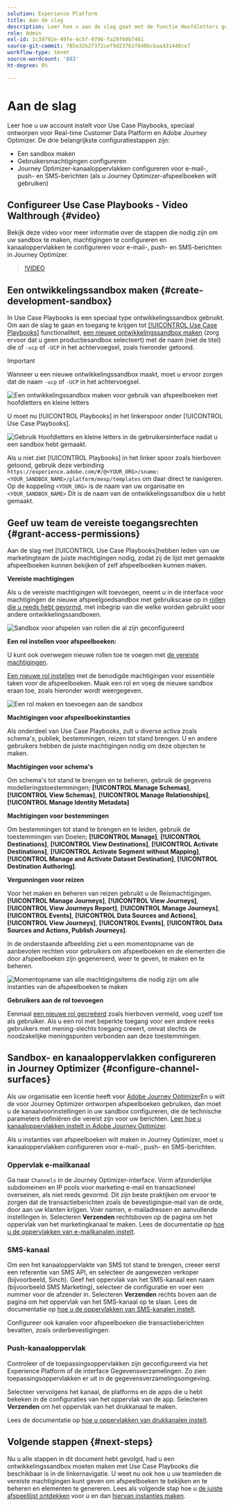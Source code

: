 ```yaml
---
solution: Experience Platform
title: Aan de slag
description: Leer hoe u aan de slag gaat met de functie Hoofdletters gebruiken.
role: Admin
exl-id: 1c39792e-49fe-4c5f-9796-fa29f60b7461
source-git-commit: 785e32b27372cef9d23761f648bcbaa431448ce7
workflow-type: tm+mt
source-wordcount: '883'
ht-degree: 0%

---
```



# Aan de slag

Leer hoe u uw account instelt voor Use Case Playbooks, speciaal ontworpen voor Real-time Customer Data Platform en Adobe Journey Optimizer. De drie belangrijkste configuratiestappen zijn:

* Een sandbox maken
* Gebruikersmachtigingen configureren
* Journey Optimizer-kanaaloppervlakken configureren voor e-mail-, push- en SMS-berichten (als u Journey Optimizer-afspeelboeken wilt gebruiken)

## Configureer Use Case Playbooks - Video Walthrough {#video}

Bekijk deze video voor meer informatie over de stappen die nodig zijn om uw sandbox te maken, machtigingen te configureren en kanaaloppervlakken te configureren voor e-mail-, push- en SMS-berichten in Journey Optimizer.

>[!VIDEO](https://video.tv.adobe.com/v/3426987?learn=on)

## Een ontwikkelingssandbox maken {#create-development-sandbox}

In Use Case Playbooks is een speciaal type ontwikkelingssandbox gebruikt. Om aan de slag te gaan en toegang te krijgen tot [[!UICONTROL Use Case Playbooks]](/help/use-case-playbooks/playbooks/overview.md) functionaliteit, [een nieuwe ontwikkelingssandbox maken](/help/sandboxes/ui/user-guide.md#create) (zorg ervoor dat u geen productiesandbox selecteert) met de naam (niet de titel) die of `-ucp` of `-UCP` in het achtervoegsel, zoals hieronder getoond.

>[!IMPORTANT]
>
>Wanneer u een nieuwe ontwikkelingssandbox maakt, moet u ervoor zorgen dat de naam `-ucp` of `-UCP` in het achtervoegsel.


![Een ontwikkelingssandbox maken voor gebruik van afspeelboeken met hoofdletters en kleine letters](/help/use-case-playbooks/assets/playbooks/get-started/create-sandbox-ucp.png)

U moet nu [!UICONTROL Playbooks] in het linkerspoor onder [!UICONTROL Use Case Playbooks].

![Gebruik Hoofdletters en kleine letters in de gebruikersinterface nadat u een sandbox hebt gemaakt.](/help/use-case-playbooks/assets/playbooks/get-started/ucp-sandbox-in-ui.png)

Als u niet ziet [!UICONTROL Playbooks] in het linker spoor zoals hierboven getoond, gebruik deze verbinding `https://experience.adobe.com/#/@<YOUR_ORG>/sname:<YOUR_SANDBOX_NAME>/platform/mexp/templates` om daar direct te navigeren. Op de koppeling `<YOUR_ORG>` is de naam van uw organisatie en `<YOUR_SANDBOX_NAME>` Dit is de naam van de ontwikkelingssandbox die u hebt gemaakt.

## Geef uw team de vereiste toegangsrechten {#grant-access-permissions}

Aan de slag met [!UICONTROL Use Case Playbooks]hebben leden van uw marketingteam de juiste machtigingen nodig, zodat zij de lijst met gemaakte afspeelboeken kunnen bekijken of zelf afspeelboeken kunnen maken.

**Vereiste machtigingen**

Als u de vereiste machtigingen wilt toevoegen, neemt u in de interface voor machtigingen de nieuwe afspeelgoedsandbox met gebruikscase op in [rollen die u reeds hebt gevormd](/help/access-control/abac/ui/permissions.md#managing-sandboxes-for-role), met inbegrip van die welke worden gebruikt voor andere ontwikkelingssandboxen.

![Sandbox voor afspelen van rollen die al zijn geconfigureerd](/help/use-case-playbooks/assets/playbooks/get-started/permissions-to-existing-roles.png)

**Een rol instellen voor afspeelboeken:**

U kunt ook overwegen nieuwe rollen toe te voegen met [de vereiste machtigingen](/help/access-control/home.md#sandboxes-and-permissions).

[Een nieuwe rol instellen](/help/access-control/abac/ui/permissions.md) met de benodigde machtigingen voor essentiële taken voor de afspeelboeken. Maak een rol en voeg de nieuwe sandbox eraan toe, zoals hieronder wordt weergegeven.

![Een rol maken en toevoegen aan de sandbox](/help/use-case-playbooks/assets/playbooks/get-started/create-new-role.png)

**Machtigingen voor afspeelboekinstanties**

Als onderdeel van Use Case Playbooks, zult u diverse activa zoals schema&#39;s, publiek, bestemmingen, reizen tot stand brengen. U en andere gebruikers hebben de juiste machtigingen nodig om deze objecten te maken.

**Machtigingen voor schema&#39;s**

Om schema&#39;s tot stand te brengen en te beheren, gebruik de gegevens modelleringstoestemmingen; **[!UICONTROL Manage Schemas]**, **[!UICONTROL View Schemas]**, **[!UICONTROL Manage Relationships]**, **[!UICONTROL Manage Identity Metadata]**

**Machtigingen voor bestemmingen**

Om bestemmingen tot stand te brengen en te leiden, gebruik de toestemmingen van Doelen; **[!UICONTROL Manage]**, **[!UICONTROL Destinations]**, **[!UICONTROL View Destinations]**, **[!UICONTROL Activate Destinations]**, **[!UICONTROL Activate Segment without Mapping]**, **[!UICONTROL Manage and Activate Dataset Destination]**, **[!UICONTROL Destination Authoring]**.

**Vergunningen voor reizen**

Voor het maken en beheren van reizen gebruikt u de Reismachtigingen. **[!UICONTROL Manage Journeys]**, **[!UICONTROL View Journeys]**, **[!UICONTROL View Journeys Report]**, **[!UICONTROL Manage Journeys]**, **[!UICONTROL Events]**, **[!UICONTROL Data Sources and Actions]**, **[!UICONTROL View Journeys]**, **[!UICONTROL Events]**, **[!UICONTROL Data Sources and Actions, Publish Journeys]**.

In de onderstaande afbeelding ziet u een momentopname van de aanbevolen rechten voor gebruikers om afspeelboeken en de elementen die door afspeelboeken zijn gegenereerd, weer te geven, te maken en te beheren.

![Momentopname van alle machtigingsitems die nodig zijn om alle instanties van de afspeelboeken te maken](/help/use-case-playbooks/assets/playbooks/get-started/permission-snapshot.png)

**Gebruikers aan de rol toevoegen**

Eenmaal [een nieuwe rol gecreëerd](/help/access-control/abac/ui/permissions.md#managing-users-for-role) zoals hierboven vermeld, voeg uzelf toe als gebruiker. Als u een rol met beperkte toegang voor een andere reeks gebruikers met mening-slechts toegang creeert, omvat slechts de noodzakelijke meningspunten verbonden aan deze toestemmingen.

## Sandbox- en kanaaloppervlakken configureren in Journey Optimizer {#configure-channel-surfaces}

Als uw organisatie een licentie heeft voor [Adobe Journey Optimizer](https://experienceleague.adobe.com/docs/journey-optimizer/using/ajo-home.html)En u wilt de voor Journey Optimizer ontworpen afspeelboeken gebruiken, dan moet u de kanaalvoorinstellingen in uw sandbox configureren, die de technische parameters definiëren die vereist zijn voor uw berichten. [Leer hoe u kanaaloppervlakken instelt in Adobe Journey Optimizer](https://experienceleague.adobe.com/docs/journey-optimizer/using/configuration/channel-surfaces.html).

Als u instanties van afspeelboeken wilt maken in Journey Optimizer, moet u kanaaloppervlakken configureren voor e-mail-, push- en SMS-berichten.

### Oppervlak e-mailkanaal

Ga naar `Channels` in de Journey Optimizer-interface. Vorm afzonderlijke subdomeinen en IP pools voor marketing e-mail en transactioneel overseinen, als niet reeds gevormd. Dit zijn beste praktijken om ervoor te zorgen dat de transactieberichten zoals de bevestigingse-mail van de orde, door aan uw klanten krijgen. Voer namen, e-mailadressen en aanvullende instellingen in. Selecteren **Verzenden** rechtsboven op de pagina om het oppervlak van het marketingkanaal te maken. Lees de documentatie op [hoe u de oppervlakken van e-mailkanalen instelt](https://experienceleague.adobe.com/docs/journey-optimizer/using/email/configure-email/email-settings.html).

### SMS-kanaal

Om een het kanaaloppervlakte van SMS tot stand te brengen, creeer eerst een referentie van SMS API, en selecteer de aangewezen verkoper (bijvoorbeeld, Sinch). Geef het oppervlak van het SMS-kanaal een naam (bijvoorbeeld SMS Marketing), selecteer de configuratie en voer een nummer voor de afzender in. Selecteren **Verzenden** rechts boven aan de pagina om het oppervlak van het SMS-kanaal op te slaan. Lees de documentatie op [hoe u de oppervlakken van SMS-kanalen instelt](https://experienceleague.adobe.com/docs/journey-optimizer/using/sms/sms-configuration.html?lang=en#message-preset-sms).

Configureer ook kanalen voor afspeelboeken die transactieberichten bevatten, zoals orderbevestigingen.

### Push-kanaaloppervlak

Controleer of de toepassingsoppervlakken zijn geconfigureerd via het Experience Platform of de interface Gegevensverzamelingen. Zo zien toepassingsoppervlakken er uit in de gegevensverzamelingsomgeving.

<!-- ![App surfaces in Data collections](/help/use-case-playbooks/assets/playbooks/get-started/.png) -->

Selecteer vervolgens het kanaal, de platforms en de apps die u hebt bekeken in de configuraties van het oppervlak van de app. Selecteren **Verzenden** om het oppervlak van het drukkanaal te maken.

Lees de documentatie op [hoe u oppervlakken van drukkanalen instelt](https://experienceleague.adobe.com/docs/journey-optimizer/using/push/push-config/push-configuration.html).

## Volgende stappen {#next-steps}

Nu u alle stappen in dit document hebt gevolgd, had u een ontwikkelingssandbox moeten maken met Use Case Playbooks die beschikbaar is in de linkernavigatie. U weet nu ook hoe u uw teamleden de vereiste machtigingen kunt geven om afspeelboeken te bekijken en te beheren en elementen te genereren. Lees als volgende stap hoe u [de juiste afspeellijst ontdekken](/help/use-case-playbooks/playbooks/discover.md) voor u en dan [hiervan instanties maken](/help/use-case-playbooks/playbooks/create-share-reuse.md).